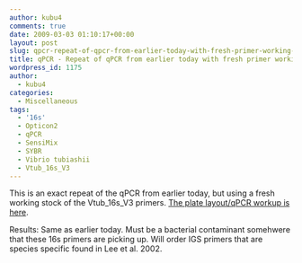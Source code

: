 ```yaml
---
author: kubu4
comments: true
date: 2009-03-03 01:10:17+00:00
layout: post
slug: qpcr-repeat-of-qpcr-from-earlier-today-with-fresh-primer-working-stocks
title: qPCR - Repeat of qPCR from earlier today with fresh primer working stocks
wordpress_id: 1175
author:
  - kubu4
categories:
  - Miscellaneous
tags:
  - '16s'
  - Opticon2
  - qPCR
  - SensiMix
  - SYBR
  - Vibrio tubiashii
  - Vtub_16s_V3
---
```


This is an exact repeat of the qPCR from earlier today, but using a fresh working stock of the Vtub_16s_V3 primers. [The plate layout/qPCR workup is here](http://eagle.fish.washington.edu/Arabidopsis/Notebook%20Workup%20Files/20090302-2.jpg).

Results: Same as earlier today. Must be a bacterial contaminant somehwere that these 16s primers are picking up. Will order IGS primers that are species specific found in Lee et al. 2002.
